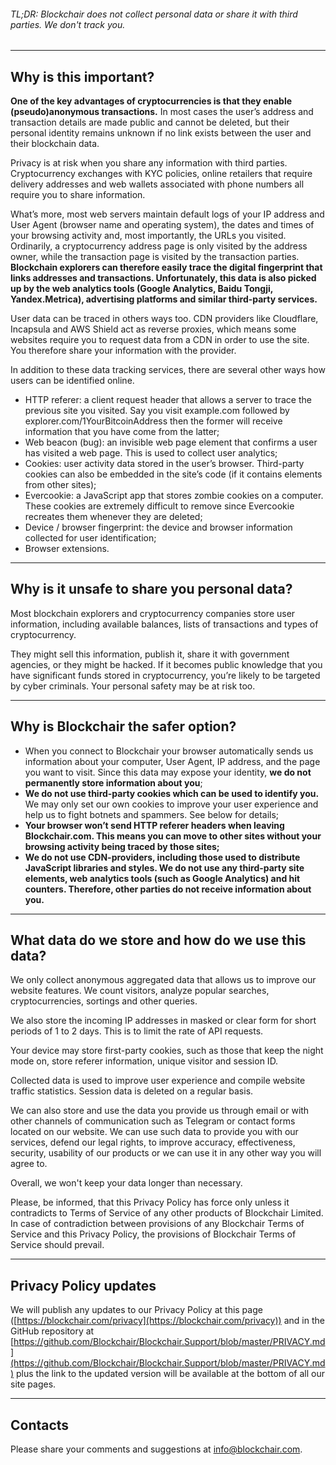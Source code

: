 ###### TL;DR: Blockchair does not collect personal data or share it with third parties. We don't track you.
* * *

## Why is this important?

**One of the key advantages of cryptocurrencies is that they enable (pseudo)anonymous transactions.** In most cases the user’s address and transaction details are made public and cannot be deleted, but their personal identity remains unknown if no link exists between the user and their blockchain data.

Privacy is at risk when you share any information with third parties. Cryptocurrency exchanges with KYC policies, online retailers that require delivery addresses and web wallets associated with phone numbers all require you to share information.

What’s more, most web servers maintain default logs of your IP address and User Agent (browser name and operating system), the dates and times of your browsing activity and, most importantly, the URLs you visited. Ordinarily, a cryptocurrency address page is only visited by the address owner, while the transaction page is visited by the transaction parties. **Blockchain explorers can therefore easily trace the digital fingerprint that links addresses and transactions. Unfortunately, this data is also picked up by the web analytics tools (Google Analytics, Baidu Tongji, Yandex.Metrica), advertising platforms and similar third-party services.**

User data can be traced in others ways too. CDN providers like Cloudflare, Incapsula and AWS Shield act as reverse proxies, which means some websites require you to request data from a CDN in order to use the site. You therefore share your information with the provider.

In addition to these data tracking services, there are several other ways how users can be identified online.

*   HTTP referer: a client request header that allows a server to trace the previous site you visited. Say you visit example.com followed by explorer.com/1YourBitcoinAddress then the former will receive information that you have come from the latter;
*   Web beacon (bug): an invisible web page element that confirms a user has visited a web page. This is used to collect user analytics;
*   Cookies: user activity data stored in the user’s browser. Third-party cookies can also be embedded in the site’s code (if it contains elements from other sites);
*   Evercookie: a JavaScript app that stores zombie cookies on a computer. These cookies are extremely difficult to remove since Evercookie recreates them whenever they are deleted;
*   Device / browser fingerprint: the device and browser information collected for user identification;
*   Browser extensions.

* * *

## Why is it unsafe to share you personal data?

Most blockchain explorers and cryptocurrency companies store user information, including available balances, lists of transactions and types of cryptocurrency.

They might sell this information, publish it, share it with government agencies, or they might be hacked. If it becomes public knowledge that you have significant funds stored in cryptocurrency, you’re likely to be targeted by cyber criminals. Your personal safety may be at risk too.

* * *

## Why is Blockchair the safer option?

*   When you connect to Blockchair your browser automatically sends us information about your computer, User Agent, IP address, and the page you want to visit. Since this data may expose your identity, **we do not permanently store information about you**;
*   **We do not use third-party cookies which can be used to identify you.** We may only set our own cookies to improve your user experience and help us to fight botnets and spammers. See below for details;
*   **Your browser won’t send HTTP referer headers when leaving Blockchair.com. This means you can move to other sites without your browsing activity being traced by those sites;**
*   **We do not use CDN-providers, including those used to distribute JavaScript libraries and styles. We do not use any third-party site elements, web analytics tools (such as Google Analytics) and hit counters. Therefore, other parties do not receive information about you.**

* * *

## What data do we store and how do we use this data?

We only collect anonymous aggregated data that allows us to improve our website features. We count visitors, analyze popular searches, cryptocurrencies, sortings and other queries.

We also store the incoming IP addresses in masked or clear form for short periods of 1 to 2 days. This is to limit the rate of API requests.

Your device may store first-party cookies, such as those that keep the night mode on, store referer information, unique visitor and session ID.

Collected data is used to improve user experience and compile website traffic statistics. Session data is deleted on a regular basis.

We can also store and use the data you provide us through email or with other channels of communication such as Telegram or contact forms located on our website. We can use such data to provide you with our services, defend our legal rights, to improve accuracy, effectiveness, security, usability of our products or we can use it in any other way you will agree to. 

Overall, we won't keep your data longer than necessary.

Please, be informed, that this Privacy Policy has force only unless it contradicts to Terms of Service of any other products of Blockchair Limited. In case of contradiction between provisions of any Blockchair Terms of Service and this Privacy Policy, the provisions of Blockchair Terms of Service should prevail.

* * *

## Privacy Policy updates

We will publish any updates to our Privacy Policy at this page ([https://blockchair.com/privacy](https://blockchair.com/privacy)) and in the GitHub repository at [https://github.com/Blockchair/Blockchair.Support/blob/master/PRIVACY.md](https://github.com/Blockchair/Blockchair.Support/blob/master/PRIVACY.md) plus the link to the updated version will be available at the bottom of all our site pages.

* * *

## Contacts

Please share your comments and suggestions at <info@blockchair.com>.
